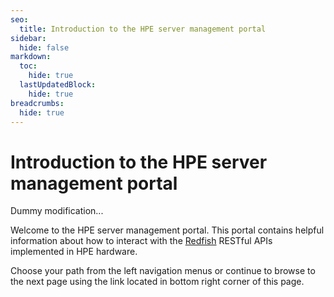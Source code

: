```yaml
---
seo:
  title: Introduction to the HPE server management portal
sidebar:
  hide: false
markdown:
  toc:
    hide: true
  lastUpdatedBlock:
    hide: true
breadcrumbs:
  hide: true
---
```


# Introduction to the HPE server management portal

Dummy modification...

Welcome to the HPE server management portal. This portal contains helpful
information about how to interact with the
<a href="https://www.dmtf.org/standards/redfish" target="_blank">Redfish</a>
RESTful APIs implemented in HPE hardware.

Choose your path from the left navigation menus or continue to browse to the
next page using the link located in bottom right corner of this page.
